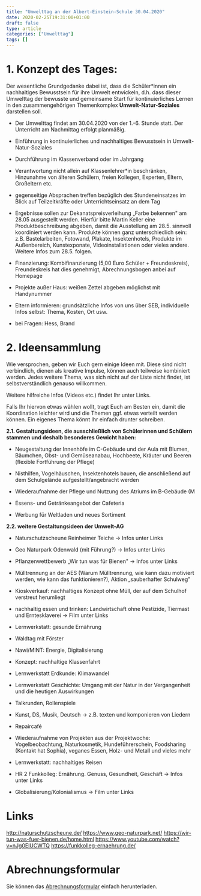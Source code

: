 ```yaml
---
title: "Umwelttag an der Albert-Einstein-Schule 30.04.2020"
date: 2020-02-25T19:31:00+01:00
draft: false
type: article
categories: ["Umwelttag"]
tags: []
---
```

# 1. Konzept des Tages:

Der wesentliche Grundgedanke dabei ist, dass die Schüler\*innen ein
nachhaltiges Bewusstsein für ihre Umwelt entwickeln, d.h. dass dieser
Umwelttag der bewusste und gemeinsame Start für kontinuierliches Lernen
in den zusammengehörigen Themenkomplex **Umwelt-Natur-Soziales**
darstellen soll.

 - Der Umwelttag findet am 30.04.2020 von der 1.-6. Stunde statt. Der
Unterricht am Nachmittag erfolgt planmäßig.

 - Einführung in kontinuierliches und nachhaltiges Bewusstsein in
Umwelt-Natur-Soziales

 - Durchführung im Klassenverband oder im Jahrgang

 - Verantwortung nicht allein auf Klassenlehrer\*in beschränken,
Hinzunahme von älteren Schülern, freien Kollegen, Experten, Eltern,
Großeltern etc.

 - gegenseitige Absprachen treffen bezüglich des Stundeneinsatzes im
Blick auf Teilzeitkräfte oder Unterrichtseinsatz an dem Tag

 - Ergebnisse sollen zur Dekanatspreisverleihung „Farbe bekennen" am
28.05 ausgestellt werden. Hierfür bitte Martin Keller eine
Produktbeschreibung abgeben, damit die Ausstellung am 28.5. sinnvoll
koordiniert werden kann. Produkte können ganz unterschiedlich sein: z.B.
Bastelarbeiten, Fotowand, Plakate, Insektenhotels, Produkte im
Außenbereich, Kunstexponate, Videoinstallationen oder vieles andere.
Weitere Infos zum 28.5. folgen.

 - Finanzierung: Kombifinanzierung (5,00 Euro Schüler + Freundeskreis),
Freundeskreis hat dies genehmigt, Abrechnungsbogen anbei auf Homepage

 - Projekte außer Haus: weißen Zettel abgeben möglichst mit Handynummer

 - Eltern informieren: grundsätzliche Infos von uns über SEB,
individuelle Infos selbst: Thema, Kosten, Ort usw.

 - bei Fragen: Hess, Brand

# 2. Ideensammlung

Wie versprochen, geben wir Euch gern einige Ideen mit. Diese sind nicht
verbindlich, dienen als kreative Impulse, können auch teilweise
kombiniert werden. Jedes weitere Thema, was sich nicht auf der Liste
nicht findet, ist selbstverständlich genauso willkommen.

Weitere hilfreiche Infos (Videos etc.) findet Ihr unter Links.

Falls Ihr hiervon etwas wählen wollt, tragt Euch am Besten ein, damit
die Koordination leichter wird und die Themen ggf. etwas verteilt werden
können. Ein eigenes Thema könnt Ihr einfach drunter schreiben.

**2.1. Gestaltungsideen, die ausschließlich von Schülerinnen und
Schülern stammen und deshalb besonderes Gewicht haben:**

- Neugestaltung der Innenhöfe im C-Gebäude und der Aula mit Blumen,
  Bäumchen, Obst- und Gemüseanabau, Hochbeete, Kräuter und Beeren
  (flexible Fortführung der Pflege)

- Nisthilfen, Vogelhäuschen, Insektenhotels bauen, die anschließend
  auf dem Schulgelände aufgestellt/angebracht werden

- Wiederaufnahme der Pflege und Nutzung des Atriums im B-Gebäude (M

- Essens- und Getränkeangebot der Cafeteria

- Werbung für Weltladen und neues Sortiment

**2.2. weitere Gestaltungsideen der Umwelt-AG**

- Naturschutzscheune Reinheimer Teiche -\> Infos unter Links

- Geo Naturpark Odenwald (mit Führung?) -\> Infos unter Links

- Pflanzenwettbewerb „Wir tun was für Bienen" -\> Infos unter Links

- Mülltrennung an der AES (Warum Mülltrennung, wie kann dazu motiviert
  werden, wie kann das funktionieren?), Aktion „sauberhafter Schulweg"

- Kioskverkauf: nachhaltiges Konzept ohne Müll, der auf dem Schulhof
  verstreut herumliegt

- nachhaltig essen und trinken: Landwirtschaft ohne Pestizide,
  Tiermast und Erntesklaverei -\> Film unter Links

- Lernwerkstatt: gesunde Ernährung

- Waldtag mit Förster

- Nawi/MINT: Energie, Digitalisierung

- Konzept: nachhaltige Klassenfahrt

- Lernwerkstatt Erdkunde: Klimawandel

- Lernwerkstatt Geschichte: Umgang mit der Natur in der Vergangenheit
  und die heutigen Auswirkungen

- Talkrunden, Rollenspiele

- Kunst, DS, Musik, Deutsch -\> z.B. texten und komponieren von
  Liedern

- Repaircafé

- Wiederaufnahme von Projekten aus der Projektwoche: Vogelbeobachtung,
  Naturkosmetik, Hundeführerschein, Foodsharing (Kontakt hat Sophia),
  veganes Essen, Holz- und Metall und vieles mehr

- Lernwerkstatt: nachhaltiges Reisen

- HR 2 Funkkolleg: Ernährung. Genuss, Gesundheit, Geschäft -\> Infos
  unter Links

- Globalisierung/Kolonialismus -\> Film unter Links

# Links

http://naturschutzscheune.de/
https://www.geo-naturpark.net/
https://wir-tun-was-fuer-bienen.de/home.html
https://www.youtube.com/watch?v=nJg0ElUCWTQ
https://funkkolleg-ernaehrung.de/

# Abrechnungsformular

Sie können das [Abrechnungsformular](Abrechnungsformular.pdf) einfach herunterladen.